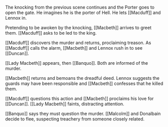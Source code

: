 The knocking from the previous scene continues and the Porter goes to open the gate. He imagines he is the porter of Hell. He lets [[Macduff]] and Lennox in.

Pretending to be awoken by the knocking, [[Macbeth]] arrives to greet them. [[Macduff]] asks to be led to the king.

[[Macduff]] discovers the murder and returns, proclaiming treason. As [[Macduff]] calls the alarm, [[Macbeth]] and Lennox rush in to see [[Duncan]].

[[Lady Macbeth]] appears, then [[Banquo]]. Both are informed of the murder.

[[Macbeth]] returns and bemoans the dreadful deed. Lennox suggests the guards may have been responsible and [[Macbeth]] confesses that he killed them.

[[Macduff]] questions this action and [[Macbeth]] proclaims his love for [[Duncan]]. [[Lady Macbeth]] faints, distracting attention.

[[Banquo]] says they must question the murder. [[Malcolm]] and Donalbain decide to flee, suspecting treachery from someone closely related.